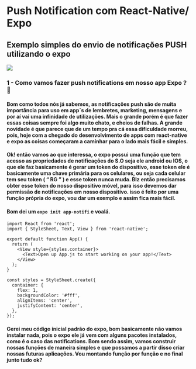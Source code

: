 # Push Notification com React-Native/ Expo
## Exemplo simples do envio de notificações PUSH utilizando o expo

<img src="https://braze-marketing-assets.s3.amazonaws.com/images/iOS12_1120x660_190325_133100.gif">

### 1 - Como vamos fazer push notifications em nosso app Expo ? 🤷‍ 
#### Bom como todos nós já sabemos, as notificações push são de muita importância para uso em app´s de lembretes, marketing, mensagens e por aí vai uma infinidade de utilizações. Mais o grande porém é que fazer essas coisas sempre foi algo muito chato, e cheios de falhas. A grande novidade é que parece que de um tempo pra cá essa dificuldade morreu, pois, hoje com a chegado do desenvolvimento de apps com react-native e expo as coisas começaram a caminhar para o lado mais fácil e simples.
#### Ok! então vamos ao que interessa, o expo possui uma função que tem acesso as propriedades de notificações do S.O seja ele android ou IOS, o que ele faz basicamente é gerar um token do dispositivo, esse token ele é basicamente uma chave primária para os celulares, ou seja cada celular tem seu token ( “ RG ” ) e esse token nunca muda. Blz então precisamos obter esse token do nosso dispositivo móvel, para isso devemos dar permissão de notificações em nosso dispositivo. isso é feito por uma função própria do expo, vou dar um exemplo e assim fica mais fácil. 
#### Bom dei um `expo init app-notifi` e voalá.
```
import React from 'react';
import { StyleSheet, Text, View } from 'react-native';

export default function App() {
  return (
    <View style={styles.container}>
      <Text>Open up App.js to start working on your app!</Text>
    </View>
  );
}

const styles = StyleSheet.create({
  container: {
    flex: 1,
    backgroundColor: '#fff',
    alignItems: 'center',
    justifyContent: 'center',
  },
});

```
#### Gerei meu código inicial padrão do expo, bom basicamente não vamos instalar nada, pois o expo ele já vem com alguns pacotes instalados, como é o caso das notifications. Bom sendo assim, vamos construir nossas funções de maneira simples e que possamos a partir disso criar nossas futuras aplicações. Vou montando função por função e no final junto tudo ok?

